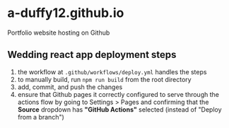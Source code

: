 # a-duffy12.github.io

 Portfolio website hosting on Github

## Wedding react app deployment steps

1. the workflow at `.github/workflows/deploy.yml` handles the steps
2. to manually build, run `npm run build` from the root directory
3. add, commit, and push the changes
4. ensure that Github pages it correctly configured to serve through the actions flow by going to Settings > Pages and confirming that the **Source** dropdown has **"GitHub Actions"** selected (instead of "Deploy from a branch")